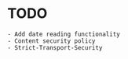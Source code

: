# TODO

    - Add date reading functionality
    - Content security policy
    - Strict-Transport-Security 
